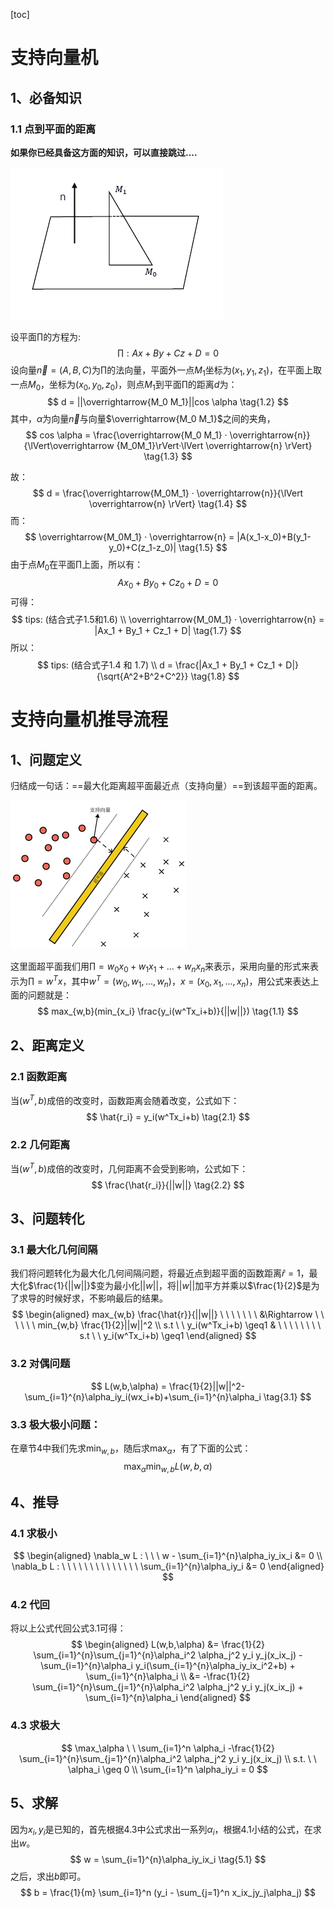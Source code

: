 [toc]



# 支持向量机

## 1、必备知识

### 1.1 点到平面的距离

**如果你已经具备这方面的知识，可以直接跳过....**

![20231017103103](https://raw.githubusercontent.com/Bulua/BlogImageBed/master/20231017103103.png)

设平面$\prod$的方程为:
$$
\prod : Ax+By+Cz+D=0 \tag{1.1}
$$
设向量$\vec{n}=(A,B,C)$为$\prod$的法向量，平面外一点$M_1$坐标为$(x_1,y_1,z_1)$，在平面上取一点$M_0$，坐标为$(x_0,y_0,z_0)$，则点$M_1$到平面$\prod$的距离$d$为：
$$
d = ||\overrightarrow{M_0 M_1}||cos \alpha	\tag{1.2}
$$
其中，$\alpha$为向量$\vec{n}$与向量$\overrightarrow{M_0 M_1}$之间的夹角，
$$
cos \alpha = \frac{\overrightarrow{M_0 M_1} · \overrightarrow{n}}{\lVert\overrightarrow {M_0M_1}\rVert·\lVert \overrightarrow{n} \rVert}	\tag{1.3}
$$

故：
$$
d = \frac{\overrightarrow{M_0M_1} · \overrightarrow{n}}{\lVert \overrightarrow{n} \rVert} 	\tag{1.4}
$$
而：
$$
\overrightarrow{M_0M_1} · \overrightarrow{n} = |A(x_1-x_0)+B(y_1-y_0)+C(z_1-z_0)|	\tag{1.5}
$$
由于点$M_0$在平面$\prod$上面，所以有：
$$
Ax_0 + By_0 + Cz_0 + D = 0 		\tag{1.6}
$$
可得：
$$
tips: (结合式子1.5和1.6)	\\
\overrightarrow{M_0M_1} · \overrightarrow{n} = |Ax_1 + By_1 + Cz_1 + D|	\tag{1.7}
$$
所以：
$$
tips: (结合式子1.4 和 1.7)	\\
d = \frac{|Ax_1 + By_1 + Cz_1 + D|}{\sqrt{A^2+B^2+C^2}}	\tag{1.8}
$$


# 支持向量机推导流程

## 1、问题定义

归结成一句话：==最大化距离超平面最近点（支持向量）==到该超平面的距离。

<img src="https://raw.githubusercontent.com/Bulua/BlogImageBed/master/%E5%BE%AE%E4%BF%A1%E6%88%AA%E5%9B%BE_20231019161437.png" alt="1697547945337" style="zoom:50%;" />

这里面超平面我们用$\prod=w_0x_0+w_1x_1+...+w_nx_n$来表示，采用向量的形式来表示为$\prod=w^Tx$，其中$w^T=(w_0,w_1,...,w_n)$，$x=(x_0,x_1,...,x_n)$，用公式来表达上面的问题就是：
$$
max_{w,b}(min_{x_i} \frac{y_i(w^Tx_i+b)}{||w||})	\tag{1.1}
$$

## 2、距离定义

### 2.1 函数距离

当$(w^T, b)$成倍的改变时，函数距离会随着改变，公式如下：
$$
\hat{r_i} = y_i(w^Tx_i+b)	\tag{2.1}
$$

### 2.2 几何距离

当$(w^T, b)$成倍的改变时，几何距离不会受到影响，公式如下：
$$
\frac{\hat{r_i}}{||w||}	\tag{2.2}
$$

## 3、问题转化

### 3.1 最大化几何间隔

我们将问题转化为最大化几何间隔问题，将最近点到超平面的函数距离$\hat{r}=1$，最大化$\frac{1}{||w||}$变为最小化$||w||$，将$||w||$加平方并乘以$\frac{1}{2}$是为了求导的时候好求，不影响最后的结果。
$$
\begin{aligned}
max_{w,b} \frac{\hat{r}}{||w||} \ \ \ \ \ \ \ &\Rightarrow \ \ \ \ \ \ min_{w,b} \frac{1}{2}||w||^2	\\
s.t \ \ y_i(w^Tx_i+b) \geq1 & \ \ \ \ \ \ \ \ s.t \ \ y_i(w^Tx_i+b) \geq1
\end{aligned}
$$

### 3.2 对偶问题

$$
L(w,b,\alpha) = \frac{1}{2}||w||^2-\sum_{i=1}^{n}\alpha_iy_i(wx_i+b)+\sum_{i=1}^{n}\alpha_i	\tag{3.1}
$$

### 3.3 极大极小问题：

在章节4中我们先求$\min_{w,b}$，随后求$\max_{\alpha}$，有了下面的公式：
$$
\max_{\alpha}\min_{w,b}L(w,b,\alpha)		\tag{3.2}
$$

## 4、推导

### 4.1 求极小

$$
\begin{aligned}
\nabla_w L : \ \ \ w - \sum_{i=1}^{n}\alpha_iy_ix_i &= 0	\\
\nabla_b L : \ \ \ \ \ \ \ \ \ \ \ \ \ \ \sum_{i=1}^{n}\alpha_iy_i &= 0
\end{aligned}
$$

### 4.2 代回

将以上公式代回公式3.1可得：
$$
\begin{aligned}
L(w,b,\alpha) &= \frac{1}{2} \sum_{i=1}^{n}\sum_{j=1}^{n}\alpha_i^2 \alpha_j^2 y_i y_j(x_ix_j) - \sum_{i=1}^{n}\alpha_i y_i(\sum_{i=1}^{n}\alpha_iy_ix_i^2+b) + \sum_{i=1}^{n}\alpha_i	\\
&= -\frac{1}{2} \sum_{i=1}^{n}\sum_{j=1}^{n}\alpha_i^2 \alpha_j^2 y_i y_j(x_ix_j) + \sum_{i=1}^{n}\alpha_i
\end{aligned}
$$

### 4.3 求极大

$$
\max_\alpha \ \ \sum_{i=1}^n \alpha_i -\frac{1}{2} \sum_{i=1}^{n}\sum_{j=1}^{n}\alpha_i^2 \alpha_j^2 y_i y_j(x_ix_j) \\
s.t. \ \ \alpha_i \geq 0	\\
\sum_{i=1}^n \alpha_iy_i = 0
$$

## 5、求解

因为$x_i, y_i$是已知的，首先根据4.3中公式求出一系列$\alpha_i$，根据4.1小结的公式，在求出$w$。
$$
w = \sum_{i=1}^{n}\alpha_iy_ix_i	\tag{5.1}
$$
之后，求出$b$即可。
$$
b = \frac{1}{m} \sum_{i=1}^n (y_i - \sum_{j=1}^n x_ix_jy_j\alpha_j)
$$























